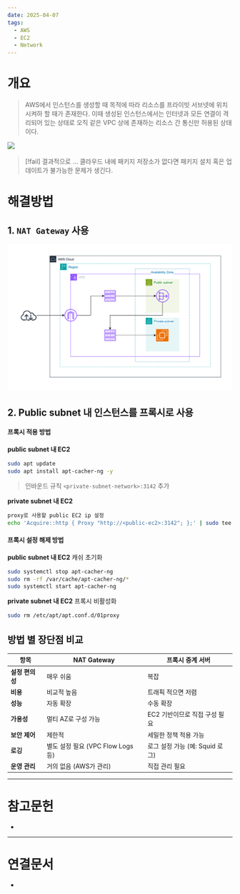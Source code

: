```yaml
---
date: 2025-04-07
tags:
  - AWS
  - EC2
  - Network
---
```

# 개요
> AWS에서 인스턴스를 생성할 때 목적에 따라 리소스를 프라이빗 서브넷에 위치시켜하 할 때가 존재한다. 이때 생성된 인스턴스에서는 인터넷과 모든 연결이 격리되어 있는 상태로 오직 같은 VPC 상에 존재하는 리소스 간 통신만 허용된 상태이다.

![](Blog/Private%20subnet의%20패키지%20업데이트%20문제/img01.png)
> [!fail] 결과적으로 ...
> 클라우드 내에 패키지 저장소가 없다면 패키지 설치 혹은 업데이트가 불가능한 문제가 생긴다.


# 해결방법
## 1. `NAT Gateway` 사용
![](img05.png)

## 2. Public subnet 내 인스턴스를 프록시로 사용
#### **프록시 적용 방법**
**public subnet 내 EC2**
```sh
sudo apt update
sudo apt install apt-cacher-ng -y
```
> 인바운드 규칙 `<private-subnet-network>:3142` 추가

**private subnet 내 EC2**
```sh
proxy로 사용할 public EC2 ip 설정
echo 'Acquire::http { Proxy "http://<public-ec2>:3142"; };' | sudo tee /etc/apt/apt.conf.d/01proxy
```

#### **프록시 설정 해제 방법**
**public subnet 내 EC2**
캐쉬 초기화
```sh
sudo systemctl stop apt-cacher-ng
sudo rm -rf /var/cache/apt-cacher-ng/*
sudo systemctl start apt-cacher-ng
```

**private subnet 내 EC2**
프록시 비활성화
```sh
sudo rm /etc/apt/apt.conf.d/01proxy
```


## 방법 별 장단점 비교

|항목|NAT Gateway|프록시 중계 서버|
|---|---|---|
|**설정 편의성**|매우 쉬움|복잡|
|**비용**|비교적 높음|트래픽 적으면 저렴|
|**성능**|자동 확장|수동 확장|
|**가용성**|멀티 AZ로 구성 가능|EC2 기반이므로 직접 구성 필요|
|**보안 제어**|제한적|세밀한 정책 적용 가능|
|**로깅**|별도 설정 필요 (VPC Flow Logs 등)|로그 설정 가능 (예: Squid 로그)|
|**운영 관리**|거의 없음 (AWS가 관리)|직접 관리 필요|


---
# 참고문헌

- 

---
# 연결문서

- 